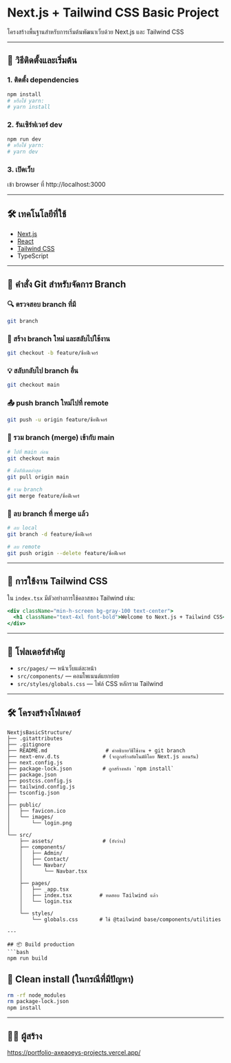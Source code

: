 # Next.js + Tailwind CSS Basic Project

โครงสร้างพื้นฐานสำหรับการเริ่มต้นพัฒนาเว็บด้วย Next.js และ Tailwind CSS

---

## 🚀 วิธีติดตั้งและเริ่มต้น

### 1. ติดตั้ง dependencies
```bash
npm install
# หรือใช้ yarn:
# yarn install
```

### 2. รันเซิร์ฟเวอร์ dev
```bash
npm run dev
# หรือใช้ yarn:
# yarn dev
```

### 3. เปิดเว็บ
เข้า browser ที่ http://localhost:3000

---

## 🛠️ เทคโนโลยีที่ใช้

- [Next.js](https://nextjs.org/)
- [React](https://reactjs.org/)
- [Tailwind CSS](https://tailwindcss.com/)
- TypeScript

---

## 🌱 คำสั่ง Git สำหรับจัดการ Branch

### 🔍 ตรวจสอบ branch ที่มี
```bash
git branch
```

### 🌿 สร้าง branch ใหม่ และสลับไปใช้งาน
```bash
git checkout -b feature/ชื่อฟีเจอร์
```

### 💡 สลับกลับไป branch อื่น
```bash
git checkout main
```

### 📤 push branch ใหม่ไปที่ remote
```bash
git push -u origin feature/ชื่อฟีเจอร์
```

### 🔄 รวม branch (merge) เข้ากับ main
```bash
# ไปที่ main ก่อน
git checkout main

# ดึงอัปเดตล่าสุด
git pull origin main

# รวม branch
git merge feature/ชื่อฟีเจอร์
```

### 🧼 ลบ branch ที่ merge แล้ว
```bash
# ลบ local
git branch -d feature/ชื่อฟีเจอร์

# ลบ remote
git push origin --delete feature/ชื่อฟีเจอร์
```

---

## 🧪 การใช้งาน Tailwind CSS

ใน `index.tsx` มีตัวอย่างการใช้คลาสของ Tailwind เช่น:

```jsx
<div className="min-h-screen bg-gray-100 text-center">
  <h1 className="text-4xl font-bold">Welcome to Next.js + Tailwind CSS</h1>
</div>
```

---

## 📁 โฟลเดอร์สำคัญ

- `src/pages/` — หน้าเว็บแต่ละหน้า
- `src/components/` — คอมโพเนนต์แยกย่อย
- `src/styles/globals.css` — ไฟล์ CSS หลักรวม Tailwind

---

## 🛠️ โครงสร้างโฟลเดอร์

```
NextjsBasicStructure/
├── .gitattributes
├── .gitignore
├── README.md                   # คำอธิบายวิธีใช้งาน + git branch
├── next-env.d.ts              # (จะถูกสร้างอัตโนมัติโดย Next.js ตอนรัน)
├── next.config.js
├── package-lock.json          # ถูกสร้างหลัง `npm install`
├── package.json
├── postcss.config.js
├── tailwind.config.js
├── tsconfig.json
│
├── public/
│   ├── favicon.ico
│   └── images/
│       └── login.png
│
└── src/
    ├── assets/                # (ยังว่าง)
    ├── components/
    │   ├── Admin/
    │   ├── Contact/
    │   └── Navbar/
    │       └── Navbar.tsx
    │
    ├── pages/
    │   ├── _app.tsx
    │   ├── index.tsx         # ทดสอบ Tailwind แล้ว
    │   └── login.tsx
    │
    └── styles/
        └── globals.css       # ใช้ @tailwind base/components/utilities

---

## 📦 Build production
```bash
npm run build
```

## 🧼 Clean install (ในกรณีที่มีปัญหา)
```bash
rm -rf node_modules
rm package-lock.json
npm install
```

---

## 🧑‍💻 ผู้สร้าง
https://portfolio-axeaoeys-projects.vercel.app/
